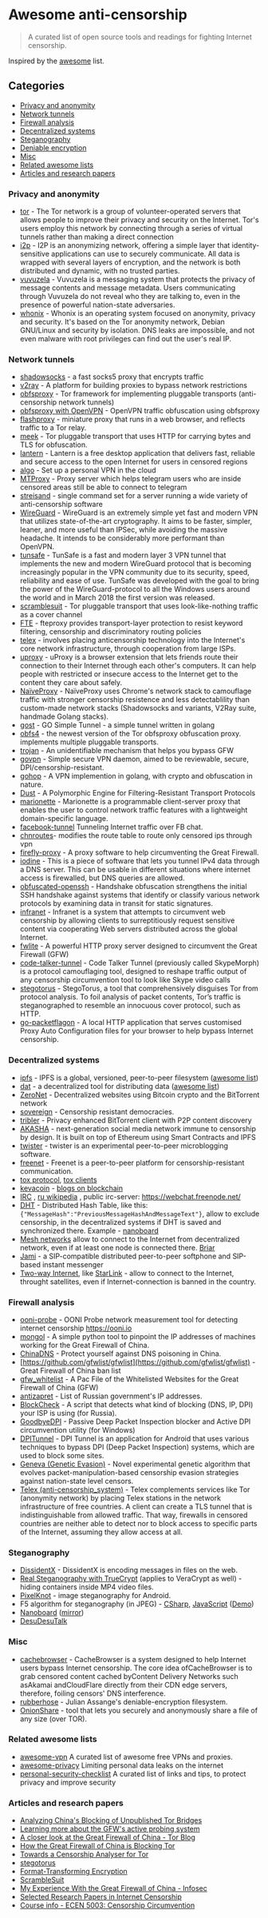 # Awesome anti-censorship

> A curated list of open source tools and readings for fighting Internet censorship.

Inspired by the [awesome](https://github.com/sindresorhus/awesome) list.

## Categories
- [Privacy and anonymity](#privacy-and-anonymity)
- [Network tunnels](#network-tunnels)
- [Firewall analysis](#firewall-analysis)
- [Decentralized systems](#decentralized-systems)
- [Steganography](#steganography)
- [Deniable encryption](#deniable-encryption)
- [Misc](#misc)
- [Related awesome lists](#related-awesome-lists)
- [Articles and research papers](#articles-and-research-papers)

### Privacy and anonymity
- [tor](https://www.torproject.org/about/overview.html.en) - The Tor network is a group of volunteer-operated servers that allows people to improve their privacy and security on the Internet. Tor's users employ this network by connecting through a series of virtual tunnels rather than making a direct connection
- [i2p](https://github.com/i2p/i2p.i2p) - I2P is an anonymizing network, offering a simple layer that identity-sensitive applications can use to securely communicate. All data is wrapped with several layers of encryption, and the network is both distributed and dynamic, with no trusted parties.
- [vuvuzela](https://github.com/vuvuzela/vuvuzela) - Vuvuzela is a messaging system that protects the privacy of message contents and message metadata. Users communicating through Vuvuzela do not reveal who they are talking to, even in the presence of powerful nation-state adversaries. 
- [whonix](https://github.com/Whonix/Whonix) - Whonix is an operating system focused on anonymity, privacy and security. It's based on the Tor anonymity network, Debian GNU/Linux and security by isolation. DNS leaks are impossible, and not even malware with root privileges can find out the user's real IP.  

### Network tunnels
- [shadowsocks](https://github.com/shadowsocks) - a fast socks5 proxy that encrypts traffic
- [v2ray](https://github.com/v2ray/v2ray-core) - A platform for building proxies to bypass network restrictions
- [obfsproxy](https://git.torproject.org/pluggable-transports/obfsproxy.git) - Tor framework for implementing pluggable transports (anti-censorship network tunnels)
- [obfsproxy with OpenVPN](https://community.openvpn.net/openvpn/wiki/TrafficObfuscation) - OpenVPN traffic obfuscation using obfsproxy 
- [flashproxy](https://crypto.stanford.edu/flashproxy/) -  miniature proxy that runs in a web browser, and reflects traffic to a Tor relay.
- [meek](https://trac.torproject.org/projects/tor/wiki/doc/meek) - Tor pluggable transport that uses HTTP for carrying bytes and TLS for obfuscation.
- [lantern](https://github.com/getlantern/lantern) - Lantern is a free desktop application that delivers fast, reliable and secure access to the open Internet for users in censored regions
- [algo](https://github.com/trailofbits/algo) - Set up a personal VPN in the cloud
- [MTProxy](https://github.com/TelegramMessenger/MTProxy) - Proxy server which helps telegram users who are inside censored areas still be able to connect to telegram
- [streisand](https://github.com/jlund/streisand) - single command set for a server running a wide variety of anti-censorship software
- [WireGuard](https://www.wireguard.com/) - WireGuard is an extremely simple yet fast and modern VPN that utilizes state-of-the-art cryptography. It aims to be faster, simpler, leaner, and more useful than IPSec, while avoiding the massive headache. It intends to be considerably more performant than OpenVPN.
- [tunsafe](https://tunsafe.com/about) - TunSafe is a fast and modern layer 3 VPN tunnel that implements the new and modern WireGuard protocol that is becoming increasingly popular in the VPN community due to its security, speed, reliability and ease of use. TunSafe was developed with the goal to bring the power of the WireGuard-protocol to all the Windows users around the world and in March 2018 the first version was released.
- [scramblesuit](http://www.cs.kau.se/philwint/scramblesuit/) - Tor pluggable transport that uses look-like-nothing traffic as a cover channel
- [FTE](https://github.com/kpdyer/fteproxy) - fteproxy provides transport-layer protection to resist keyword filtering, censorship and discriminatory routing policies
- [telex](https://github.com/ewust/telex) - involves placing anticensorship technology into the Internet's core network infrastructure, through cooperation from large ISPs. 
- [uproxy](https://github.com/uProxy) - uProxy is a browser extension that lets friends route their connection to their Internet through each other's computers. It can help people with restricted or insecure access to the Internet get to the content they care about safely.
- [NaïveProxy](https://github.com/klzgrad/naiveproxy) - NaïveProxy uses Chrome's network stack to camouflage traffic with stronger censorship resistence and less detectablility than custom-made network stacks (Shadowsocks and variants, V2Ray suite, handmade Golang stacks).
- [gost](https://github.com/ginuerzh/gost) - GO Simple Tunnel - a simple tunnel written in golang
- [obfs4](https://github.com/Yawning/obfs4) - the newest version of the Tor obfsproxy obfuscation proxy. implements multiple pluggable transports.
- [trojan](https://github.com/trojan-gfw/trojan) - An unidentifiable mechanism that helps you bypass GFW
- [govpn](http://git.cypherpunks.ru/cgit.cgi/govpn.git) - Simple secure VPN daemon, aimed to be reviewable, secure, DPI/censorship-resistant.
- [gohop](https://github.com/bigeagle/gohop) - A VPN implemention in golang, with crypto and obfuscation in nature.
- [Dust](https://github.com/blanu/Dust) - A Polymorphic Engine for Filtering-Resistant Transport Protocols
- [marionette](https://github.com/kpdyer/marionette/) - Marionette is a programmable client-server proxy that enables the user to control network traffic features with a lightweight domain-specific language.
- [facebook-tunnel](https://github.com/matiasinsaurralde/facebook-tunnel) Tunneling Internet traffic over FB chat.
- [chnroutes](https://github.com/fivesheep/chnroutes)- modifies the route table to route only censored ips through vpn
- [firefly-proxy](https://github.com/yinghuocho/firefly-proxy) - A proxy software to help circumventing the Great Firewall.
- [iodine](https://github.com/yarrick/iodine) - This is a piece of software that lets you tunnel IPv4 data through a DNS server. This can be usable in different situations where internet access is firewalled, but DNS queries are allowed.
- [obfuscated-openssh](https://github.com/brl/obfuscated-openssh) - Handshake obfuscation strengthens the initial SSH handshake against systems that identify or classify various network protocols by examining data in transit for static signatures.
- [infranet](http://sourceforge.net/projects/infranet/) - Infranet is a system that attempts to circumvent web censorship by allowing clients to surreptitiously request sensitive content via cooperating Web servers distributed across the global Internet.
- [fwlite](https://github.com/v3aqb/fwlite) - A powerful HTTP proxy server designed to circumvent the Great Firewall (GFW)
- [code-talker-tunnel](https://crysp.uwaterloo.ca/software/CodeTalkerTunnel.html) - Code Talker Tunnel (previously called SkypeMorph) is a protocol camouflaging tool, designed to reshape traffic output of any censorship circumvention tool to look like Skype video calls
- [stegotorus](https://sri-csl.github.io/stegotorus/) - StegoTorus, a tool that comprehensively disguises Tor from protocol analysis. To foil analysis of packet contents, Tor’s traffic is steganographed to resemble an innocuous cover protocol, such as HTTP.
- [go-packetflagon](https://github.com/BrassHornCommunications/go-packetflagon/) - A local HTTP application that serves customised Proxy Auto Configuration files for your browser to help bypass Internet censorship.

### Decentralized systems
- [ipfs](https://github.com/ipfs/ipfs) - IPFS is a global, versioned, peer-to-peer filesystem ([awesome list](https://github.com/ipfs/awesome-ipfs))
- [dat](https://github.com/datproject/dat) - a decentralized tool for distributing data ([awesome list](https://github.com/clkao/awesome-dat))
- [ZeroNet](https://github.com/HelloZeroNet/ZeroNet) - Decentralized websites using Bitcoin crypto and the BitTorrent network
- [sovereign](https://github.com/DemocracyEarth/sovereign) - Censorship resistant democracies.
- [tribler](https://github.com/Tribler/tribler) - Privacy enhanced BitTorrent client with P2P content discovery
- [AKASHA](https://akasha.world/) - next-generation social media network immune to censorship by design. It is built on top of Ethereum using Smart Contracts and IPFS
- [twister](https://github.com/miguelfreitas/twister-core) - twister is an experimental peer-to-peer microblogging software.
- [freenet](https://github.com/freenet) - Freenet is a peer-to-peer platform for censorship-resistant communication.
- [tox protocol](https://ru.wikipedia.org/wiki/Tox), [tox clients](https://wiki.tox.chat/clients)
- [kevacoin](https://github.com/kevacoin-project) - [blogs on blockchain](https://kevacoin-project.github.io/keva_ws/)
- [IRC](https://en.wikipedia.org/wiki/Internet_Relay_Chat) , [ru wikipedia](https://ru.wikipedia.org/wiki/IRC) , public irc-server: https://webchat.freenode.net/
- [DHT](https://en.wikipedia.org/wiki/Distributed_hash_table) - Distributed Hash Table, like this: `{"MessageHash":"PreviousMessageHashAndMessageText"}`,
allow to exclude censorship, in the decentralized systems if DHT is saved and synchronized there. Example - [nanoboard](https://github.com/username1565/nanoboard/issues/17#issuecomment-1064685345)
- [Mesh networks](https://en.wikipedia.org/wiki/Mesh_networking) allow to connect to the Internet from decentralized network, even if at least one node is connected there. [Briar](https://ru.wikipedia.org/wiki/Briar)
- [Jami](https://en.wikipedia.org/wiki/Jami_(software)) - a SIP-compatible distributed peer-to-peer softphone and SIP-based instant messenger
- [Two-way Internet](https://en.wikipedia.org/wiki/Satellite_constellation#Two-way_communication), like [StarLink](https://en.wikipedia.org/wiki/Starlink) - allow to connect to the Internet, throught satellites, even if Internet-connection is banned in the country.

### Firewall analysis
- [ooni-probe](https://github.com/ooni/probe) - OONI Probe network measurement tool for detecting internet censorship https://ooni.io
- [mongol](https://github.com/mothran/mongol) - A simple python tool to pinpoint the IP addresses of machines working for the Great Firewall of China.
- [ChinaDNS](https://github.com/shadowsocks/ChinaDNS) - Protect yourself against DNS poisoning in China.
- [https://github.com/gfwlist/gfwlist](https://github.com/gfwlist/gfwlist) - Great Firewall of China ban list
- [gfw_whitelist](https://github.com/n0wa11/gfw_whitelist) - A Pac File of the Whitelisted Websites for the Great Firewall of China (GFW)
- [antizapret](https://github.com/AntiZapret/antizapret) - List of Russian government's IP addresses.
- [BlockCheck](https://github.com/ValdikSS/blockcheck) - A script that detects what kind of blocking (DNS, IP, DPI) your ISP is using (for Russia).
- [GoodbyeDPI](https://github.com/ValdikSS/GoodbyeDPI) - Passive Deep Packet Inspection blocker and Active DPI circumvention utility (for Windows)
- [DPITunnel](https://github.com/zhenyolka/DPITunnel) - DPI Tunnel is an application for Android that uses various techniques to bypass DPI (Deep Packet Inspection) systems, which are used to block some sites.
- [Geneva (Genetic Evasion)](https://censorship.ai/) - Novel experimental genetic algorithm that evolves packet-manipulation-based censorship evasion strategies against nation-state level censors.
- [Telex (anti-censorship_system)](https://en.wikipedia.org/wiki/Telex_(anti-censorship_system)) - Telex complements services like Tor (anonymity network) by placing Telex stations in the network infrastructure of free countries. A client can create a TLS tunnel that is indistinguishable from allowed traffic. That way, firewalls in censored countries are neither able to detect nor to block access to specific parts of the Internet, assuming they allow access at all.

### Steganography
- [DissidentX](https://github.com/bramcohen/DissidentX) - DissidentX is encoding messages in files on the web.
- [Real Steganography with TrueCrypt](http://keyj.emphy.de/real-steganography-with-truecrypt/) (applies to VeraCrypt as well) - hiding containers inside MP4 video files.
- [PixelKnot](https://github.com/guardianproject/PixelKnot) - image steganography for Android.
- F5 algorithm for steganography (in JPEG) - [CSharp](https://github.com/username1565/f5-steganography), [JavaScript](https://github.com/username1565/js-jpeg-steg) ([Demo](https://username1565.github.io/js-jpeg-steg/))
- [Nanoboard](https://github.com/username1565/nanoboard) ([mirror](https://github.com/nanoboard/nanoboard/releases))
- [DesuDesuTalk](https://github.com/desudesutalk/desudesutalk)

### Misc 
- [cachebrowser](https://github.com/CacheBrowser/cachebrowser) - CacheBrowser is a system designed to help Internet users bypass Internet censorship. The core idea ofCacheBrowser is to grab censored content cached byContent Delivery Networks such asAkamai andCloudFlare directly from their CDN edge servers, therefore, foiling censors' DNS interference. 
- [rubberhose](https://github.com/sporkexec/rubberhose) - Julian Assange's deniable-encryption filesystem.
- [OnionShare](https://onionshare.org/) - tool that lets you securely and anonymously share a file of any size (over TOR).

### Related awesome lists
- [awesome-vpn](https://github.com/hugetiny/awesome-vpn) A curated list of awesome free VPNs and proxies.
- [awesome-privacy](https://github.com/KevinColemanInc/awesome-privacy) Limiting personal data leaks on the internet
- [personal-security-checklist](https://github.com/Lissy93/personal-security-checklist) A curated list of links and tips, to protect privacy and improve security

### Articles and research papers
- [Analyzing China's Blocking of Unpublished Tor Bridges](https://www.usenix.org/conference/foci18/presentation/dunna)
- [Learning more about the GFW's active probing system](https://blog.torproject.org/blog/learning-more-about-gfws-active-probing-system)
- [A closer look at the Great Firewall of China - Tor Blog](https://blog.torproject.org/blog/closer-look-great-firewall-china)
- [How the Great Firewall of China is Blocking Tor](https://www.usenix.org/system/files/conference/foci12/foci12-final2.pdf)
- [Towards a Censorship Analyser for Tor](http://www.cs.kau.se/philwint/pdf/foci2013.pdf)
- [stegotorus](http://freehaven.net/anonbib/cache/ccs2012-stegotorus.pdf)
- [Format-Transforming Encryption](https://kpdyer.com/publications/ccs2013-fte.pdf)
- [ScrambleSuit](http://arxiv.org/pdf/1305.3199.pdf)
- [My Experience With the Great Firewall of China - Infosec](http://blog.zorinaq.com/my-experience-with-the-great-firewall-of-china/)
- [Selected Research Papers in Internet Censorship](https://censorbib.nymity.ch/)
- [Course info - ECEN 5003: Censorship Circumvention](https://ericw.us/trow/ecen5003/)

